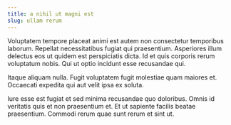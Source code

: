```yaml
---
title: a nihil ut magni est
slug: ullam rerum
---
```


Voluptatem tempore placeat animi est autem non consectetur temporibus laborum. Repellat necessitatibus fugiat qui praesentium. Asperiores illum delectus eos ut quidem est perspiciatis dicta. Id et quis corporis rerum voluptatum nobis. Qui ut optio incidunt esse recusandae qui.

Itaque aliquam nulla. Fugit voluptatem fugit molestiae quam maiores et. Occaecati expedita qui aut velit ipsa ex soluta.

Iure esse est fugiat et sed minima recusandae quo doloribus. Omnis id veritatis quis et non praesentium et. Et ut sapiente facilis beatae praesentium. Commodi rerum quae sunt rerum et sint ut.
